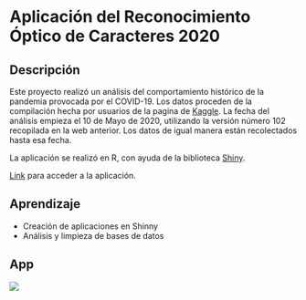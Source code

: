 # Aplicación del Reconocimiento Óptico de Caracteres 2020

## Descripción

Este proyecto realizó un análisis del comportamiento 
histórico de la pandemia provocada por el COVID-19. 
Los datos proceden de la compilación hecha por 
usuarios de la pagina de [Kaggle](https://www.kaggle.com/datasets/imdevskp/corona-virus-report). 
La fecha del análisis empieza el 10 de Mayo de 2020, utilizando 
la versión número 102 recopilada en la web anterior. 
Los datos de igual manera están recolectados hasta esa fecha.

La aplicación se realizó en R, con ayuda de la biblioteca [Shiny](https://shiny.rstudio.com/).

[Link](https://equiporcovid-19-2020.shinyapps.io/PROYECTO_COVID19/?_ga=2.94351450.63766254.1615558619-1299818263.1615558619) para acceder a la aplicación.

## Aprendizaje
- Creación de aplicaciones en Shinny
- Análisis y limpieza de bases de datos

## App
![](https://github.com/LaurieBetancourt/Analisis-datos-covid19-2020/blob/main/img/chrome_soTQLlsGSw.gif)
